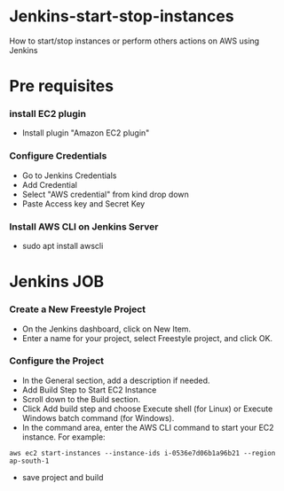 # Jenkins-start-stop-instances
How to start/stop instances or perform others actions on AWS using Jenkins

# Pre requisites
### install EC2 plugin
- Install plugin "Amazon EC2 plugin" 
### Configure Credentials
- Go to Jenkins Credentials
- Add Credential
- Select "AWS credential" from kind drop down
- Paste Access key and Secret Key
### Install AWS CLI on Jenkins Server
- sudo apt install awscli

# Jenkins JOB
### Create a New Freestyle Project
- On the Jenkins dashboard, click on New Item.
- Enter a name for your project, select Freestyle project, and click OK.
### Configure the Project
- In the General section, add a description if needed.
- Add Build Step to Start EC2 Instance
- Scroll down to the Build section.
- Click Add build step and choose Execute shell (for Linux) or Execute Windows batch command (for Windows).
- In the command area, enter the AWS CLI command to start your EC2 instance. For example:
```
aws ec2 start-instances --instance-ids i-0536e7d06b1a96b21 --region ap-south-1
```
- save project and build
 
